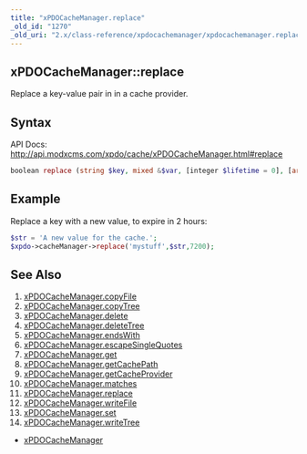 ```yaml
---
title: "xPDOCacheManager.replace"
_old_id: "1270"
_old_uri: "2.x/class-reference/xpdocachemanager/xpdocachemanager.replace"
---
```


## xPDOCacheManager::replace

Replace a key-value pair in in a cache provider.

## Syntax

API Docs: <http://api.modxcms.com/xpdo/cache/xPDOCacheManager.html#replace>

``` php 
boolean replace (string $key, mixed &$var, [integer $lifetime = 0], [array $options = array()])
```

## Example

Replace a key with a new value, to expire in 2 hours:

``` php 
$str = 'A new value for the cache.';
$xpdo->cacheManager->replace('mystuff',$str,7200);
```

## See Also

1. [xPDOCacheManager.copyFile](xpdo/class-reference/xpdocachemanager/xpdocachemanager.copyfile)
2. [xPDOCacheManager.copyTree](xpdo/class-reference/xpdocachemanager/xpdocachemanager.copytree)
3. [xPDOCacheManager.delete](xpdo/class-reference/xpdocachemanager/xpdocachemanager.delete)
4. [xPDOCacheManager.deleteTree](xpdo/class-reference/xpdocachemanager/xpdocachemanager.deletetree)
5. [xPDOCacheManager.endsWith](xpdo/class-reference/xpdocachemanager/xpdocachemanager.endswith)
6. [xPDOCacheManager.escapeSingleQuotes](xpdo/class-reference/xpdocachemanager/xpdocachemanager.escapesinglequotes)
7. [xPDOCacheManager.get](xpdo/class-reference/xpdocachemanager/xpdocachemanager.get)
8. [xPDOCacheManager.getCachePath](xpdo/class-reference/xpdocachemanager/xpdocachemanager.getcachepath)
9. [xPDOCacheManager.getCacheProvider](xpdo/class-reference/xpdocachemanager/xpdocachemanager.getcacheprovider)
10. [xPDOCacheManager.matches](xpdo/class-reference/xpdocachemanager/xpdocachemanager.matches)
11. [xPDOCacheManager.replace](xpdo/class-reference/xpdocachemanager/xpdocachemanager.replace)
12. [xPDOCacheManager.writeFile](xpdo/class-reference/xpdocachemanager/xpdocachemanager.writefile)
13. [xPDOCacheManager.set](xpdo/class-reference/xpdocachemanager/xpdocachemanager.set)
14. [xPDOCacheManager.writeTree](xpdo/class-reference/xpdocachemanager/xpdocachemanager.writetree)

- [xPDOCacheManager](xpdo/class-reference/xpdocachemanager "xPDOCacheManager")